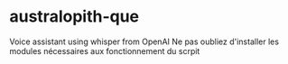 # australopith-que
Voice assistant using whisper from OpenAI
Ne pas oubliez d'installer les modules nécessaires aux fonctionnement du scrpit
